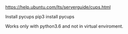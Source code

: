 https://help.ubuntu.com/lts/serverguide/cups.html

Install pycups
pip3 install pycups

Works only with python3.6 and not in virtual enviroment.
